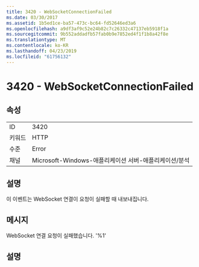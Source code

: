 ```yaml
---
title: 3420 - WebSocketConnectionFailed
ms.date: 03/30/2017
ms.assetid: 1b5ed1ce-ba57-473c-bc64-fd52646ed3a6
ms.openlocfilehash: a9df3af9c52e24b82c7c26332c47137eb5918f1a
ms.sourcegitcommit: 9b552addadfb57fab0b9e7852ed4f1f1b8a42f8e
ms.translationtype: MT
ms.contentlocale: ko-KR
ms.lasthandoff: 04/23/2019
ms.locfileid: "61756132"
---
```

# <a name="3420---websocketconnectionfailed"></a>3420 - WebSocketConnectionFailed
## <a name="properties"></a>속성  
  
|||  
|-|-|  
|ID|3420|  
|키워드|HTTP|  
|수준|Error|  
|채널|Microsoft-Windows-애플리케이션 서버-애플리케이션/분석|  
  
## <a name="description"></a>설명  
 이 이벤트는 WebSocket 연결이 요청이 실패할 때 내보내집니다.  
  
## <a name="message"></a>메시지  
 WebSocket 연결 요청이 실패했습니다. '%1'  
  
## <a name="details"></a>설명

